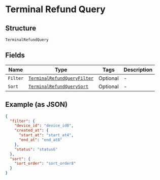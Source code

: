 
# Terminal Refund Query

## Structure

`TerminalRefundQuery`

## Fields

| Name | Type | Tags | Description |
|  --- | --- | --- | --- |
| `Filter` | [`TerminalRefundQueryFilter`](../../doc/models/terminal-refund-query-filter.md) | Optional | - |
| `Sort` | [`TerminalRefundQuerySort`](../../doc/models/terminal-refund-query-sort.md) | Optional | - |

## Example (as JSON)

```json
{
  "filter": {
    "device_id": "device_id0",
    "created_at": {
      "start_at": "start_at4",
      "end_at": "end_at8"
    },
    "status": "status6"
  },
  "sort": {
    "sort_order": "sort_order8"
  }
}
```


